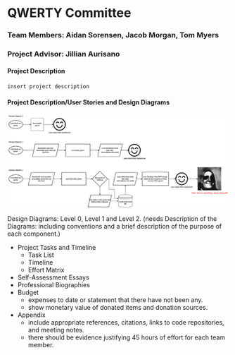 # QWERTY Committee


### Team Members: Aidan Sorensen, Jacob Morgan, Tom Myers


### Project Advisor: Jillian Aurisano
    
#### Project Description
    insert project description
    
    
#### Project Description/User Stories and Design Diagrams




![Design Diagrams](/Design_Diagrams//Design_Diagram.png?raw=true "Design Diagrams")

Design Diagrams: Level 0, Level 1 and Level 2. (needs Description of the Diagrams: including conventions and a brief description of the purpose of each component.)
   
- Project Tasks and Timeline
    - Task List
    - Timeline
    - Effort Matrix
- Self-Assessment Essays
- Professional Biographies
- Budget
    - expenses to date or statement that there have not been any.
    - show monetary value of donated items and donation sources.
- Appendix
    - include appropriate references, citations, links to code repositories, and meeting notes.
    - there should be evidence justifying 45 hours of effort for each team member.


